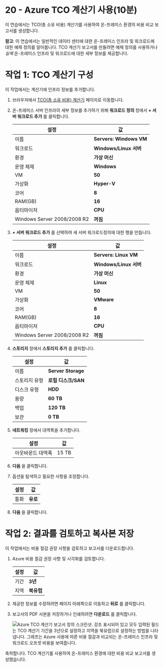 ﻿---
wts:
    title: '20 - Azure TCO 계산기 사용(10분)'
    module: '모듈 06: Azure 비용 관리 및 서비스 수준 계약에 대해 설명하기'
---
# 20 - Azure TCO 계산기 사용(10분)


이 연습에서는 TCO(총 소유 비용) 계산기를 사용하여 온-프레미스 환경의 비용 비교 보고서를 생성합니다.

**참고**: 이 연습에서는 일반적인 데이터 센터에 대한 온-프레미스 인프라 및 워크로드에 대한 예제 정의를 알아봅니다. TCO 계산기 보고서를 만들려면 예제 정의를 사용하거나 *실제* 온-프레미스 인프라 및 워크로드에 대한 세부 정보를 제공합니다.

# 작업 1: TCO 계산기 구성

이 작업에서는 계산기에 인프라 정보를 추가합니다. 

1. 브라우저에서 [TCO(총 소유 비용) 계산기](https://azure.microsoft.com/ko-kr/pricing/tco/calculator/) 페이지로 이동합니다.

2. 온-프레미스 서버 인프라의 세부 정보를 추가하기 위해 **워크로드 정의** 창에서 **+ 서버 워크로드 추가** 를 클릭합니다.

    | 설정 | 값 |
    | -- | -- |
    | 이름 | **Servers: Windows VM** |
    | 워크로드 | **Windows/Linux 서버** |
    | 환경 | **가상 머신** |
    | 운영 체제 | **Windows** |  
    | VM | **50** |
    | 가상화 | **Hyper-V** |
    | 코어 | **8**|
    | RAM(GB) | **16** |
    | 옵티마이저 | **CPU** |
    | Windows Server 2008/2008 R2 | **꺼짐** |

3. **+ 서버 워크로드 추가** 를 선택하여 새 서버 워크로드정의에 대한 행을 만듭니다. 

    | 설정 | 값 |
    | -- | -- |
    | 이름 | **Servers: Linux VM** |
    | 워크로드 | **Windows/Linux 서버** |
    | 환경 | **가상 머신** |
    | 운영 체제 | **Linux** |  
    | VM | **50** |
    | 가상화 | **VMware** |
    | 코어 | **8**|
    | RAM(GB) | **16** |
    | 옵티마이저 | **CPU** |
    | Windows Server 2008/2008 R2 | **꺼짐** |

4. **스토리지** 창에서 **스토리지 추가** 를 클릭합니다.

    | 설정 | 값 |
    | -- | -- |
    | 이름 | **Server Storage** |
    | 스토리지 유형 | **로컬 디스크/SAN** |
    | 디스크 유형 | **HDD** |
    | 용량 | **60 TB** |  
    | 백업 | **120 TB** |
    | 보관 | **0 TB** |

5. **네트워킹** 창에서 대역폭을 추가합니다. 

    | 설정 | 값 |
    | -- | -- |
    | 아웃바운드 대역폭 | 15 TB|

6. **다음** 을 클릭합니다.

7. 옵션을 탐색하고 필요한 사항을 조정합니다. 

    | 설정 | 값 |
    | -- | -- |
    | 통화 | **유로** |

8. **다음** 을 클릭합니다.

# 작업 2: 결과를 검토하고 복사본 저장

이 작업에서는 비용 절감 권장 사항을 검토하고 보고서를 다운로드합니다. 

1. Azure 비용 절감 권장 사항 및 시각화를 검토합니다.

    | 설정 | 값 |
    | -- | -- |
    | 기간| **3년** |
    | 지역 | **북유럽** |

2. 제공한 정보를 수정하려면 페이지 아래쪽으로 이동하고 **뒤로** 를 클릭합니다. 

3. 보고서의 PDF 사본을 저장하거나 인쇄하려면 **다운로드** 를 클릭합니다.

    ![Azure TCO 계산기 보고서 창의 스크린샷. 강조 표시되어 있고 모두 입력된 필드는 TCO 계산기 기간을 3년으로 설정하고 지역을 북유럽으로 설정하는 방법을 나타냅니다. 그래프는 Azure 사용에 따른 비용 절감과 비교되는 온-프레미스 인프라 및 워크로드 오프셋 비용을 보여줍니다.](../images/2001.png)

축하합니다. TCO 계산기를 사용하여 온-프레미스 환경에 대한 비용 비교 보고서를 생성했습니다.
